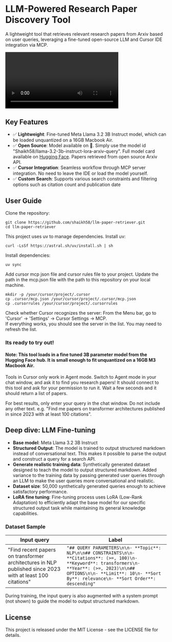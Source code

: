 # LLM-Powered Research Paper Discovery Tool

A lightweight tool that retrieves relevant research papers from Arxiv based on user queries, leveraging a fine-tuned open-source LLM and Cursor IDE integration via MCP.


<video width="70%" controls>
  <source src="demo_video.mp4" type="video/mp4">
  Your browser does not support the video tag.
</video>


## Key Features

- ✅ **Lightweight**: Fine-tuned Meta Llama 3.2 3B Instruct model, which can be loaded unquantized on a 16GB Macbook Air.
- ✅ **Open Source**: Model available on 🤗. Simply use the model id "Shaikh58/llama-3.2-3b-instruct-lora-arxiv-query". Full model card available on [Hugging Face](https://huggingface.co/Shaikh58/llama-3.2-3b-instruct-lora-arxiv-query).  Papers retrieved from open source Arxiv API.
- ✅ **Cursor Integration**: Seamless workflow through MCP server integration. No need to leave the IDE or load the model yourself.
- ✅ **Custom Search**: Supports various search constraints and filtering options such as citation count and publication date


## User Guide
Clone the repository: 
```
git clone https://github.com/shaikh58/llm-paper-retriever.git
cd llm-paper-retriever
```
This project uses uv to manage dependencies. Install uv:
```
curl -LsSf https://astral.sh/uv/install.sh | sh
```
Install dependencies: 
```
uv sync
```
Add cursor mcp json file and cursor rules file to your project. Update the path in the mcp.json file with the path to this repository on your local machine. 
```
mkdir -p /your/cursor/project/.cursor
cp .cursor/mcp.json /your/cursor/project/.cursor/mcp.json
cp .cursorrules /your/cursor/project/.cursorrules
```

Check whether Cursor recognizes the server: From the Menu bar, go to 'Cursor' -> 'Settings' -> Cursor Settings -> MCP.\
If everything works, you should see the server in the list. You may need to refresh the list.

### Its ready to try out!

#### Note: This tool loads in a fine tuned 3B parameter model from the Hugging Face hub. It is small enough to fit unquantized on a 16GB M3 Macbook Air. 

Tools in Cursor only work in Agent mode. Switch to Agent mode in your chat window, and ask it to find you research papers! It should connect to this tool and ask 
for your permission to run it. Wait a few seconds and it should return a list of papers.

For best results, only enter your query in the chat window. Do not include any other text. e.g. "Find me papers on transformer architectures published in since 2023 with at least 100 citations".


## Deep dive: LLM Fine-tuning

- **Base model**: Meta Llama 3.2 3B Instruct
- **Structured Output**: The model is trained to output structured markdown instead of conversational text. This makes it possible to parse the output and construct a query for a search API.
- **Generate realistic training data**: Synthetically generated dataset designed to teach the model to output structured markdown. Added variance to the training data by passing generated user queries through an LLM to make the user queries more conversational and realistic.
- **Dataset size**: 50,000 synthetically generated queries enough to achieve satisfactory performance.
- **LoRA fine tuning**: Fine-tuning process uses LoRA (Low-Rank Adaptation) to efficiently adapt the base model for our specific structured output task while maintaining its general knowledge capabilities.


### Dataset Sample

| Input query | Label |
|------------|------------------------------|
| "Find recent papers on transformer architectures in NLP published since 2023 with at least 100 citations" | ```"## QUERY PARAMETERS\n\n- **Topic**: NLP\n\n## CONSTRAINTS\n\n- **Citations**: (>=, 100)\n- **Keyword**: transformers\n- **Year**: (>=, 2023)\n\n## OPTIONS\n\n- **Limit**: 10\n- **Sort By**: relevance\n- **Sort Order**: descending"``` | 

During training, the input query is also augmented with a system prompt (not shown) to guide the model to output structured markdown.

## License

This project is released under the MIT License - see the LICENSE file for details.